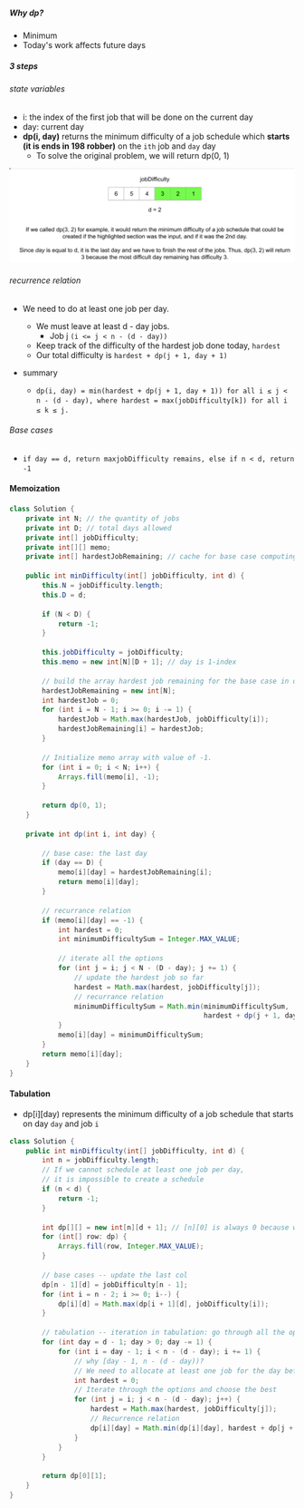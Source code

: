 ##### Why dp?

* Minimum
* Today's work affects future days

##### 3 steps

###### state variables

* i: the index of the first job that will be done on the current day
* day: current day
* **dp(i, day)** returns the minimum difficulty of a job schedule which **starts (it is ends in 198 robber)** on the `ith` job and `day` day
  * To solve the original problem, we will return dp(0, 1)

![image-20220418193845223](../../images/image-20220418193845223.png)

###### recurrence relation

* We need to do at least one job per day.
  * We must leave at least d - day jobs.
    * Job j `(i <= j < n - (d - day))`
  * Keep track of the difficulty of the hardest job done today, `hardest`
  * Our total difficulty is `hardest + dp(j + 1, day + 1)`

* summary
  * `dp(i, day) = min(hardest + dp(j + 1, day + 1)) for all i ≤ j < n - (d - day), where hardest = max(jobDifficulty[k]) for all i ≤ k ≤ j.`

###### Base cases

* `if day == d, return maxjobDifficulty remains, else if n < d, return -1`

#### Memoization

```java
class Solution {
    private int N; // the quantity of jobs
    private int D; // total days allowed
    private int[] jobDifficulty;
    private int[][] memo;
    private int[] hardestJobRemaining; // cache for base case computing
    
    public int minDifficulty(int[] jobDifficulty, int d) {
        this.N = jobDifficulty.length;
        this.D = d;
        
        if (N < D) {
            return -1;
        }
        
        this.jobDifficulty = jobDifficulty;
        this.memo = new int[N][D + 1]; // day is 1-index
        
        // build the array hardest job remaining for the base case in dp
        hardestJobRemaining = new int[N];
        int hardestJob = 0;
        for (int i = N - 1; i >= 0; i -= 1) {
            hardestJob = Math.max(hardestJob, jobDifficulty[i]);
            hardestJobRemaining[i] = hardestJob;
        }
        
        // Initialize memo array with value of -1.
        for (int i = 0; i < N; i++) {
            Arrays.fill(memo[i], -1);
        }
        
        return dp(0, 1);
    }
    
    private int dp(int i, int day) {
        
        // base case: the last day
        if (day == D) {
            memo[i][day] = hardestJobRemaining[i];
            return memo[i][day];
        }
        
        // recurrance relation
        if (memo[i][day] == -1) {
            int hardest = 0;
            int minimumDifficultySum = Integer.MAX_VALUE;
            
            // iterate all the options
            for (int j = i; j < N - (D - day); j += 1) {
                // update the hardest job so far
                hardest = Math.max(hardest, jobDifficulty[j]);
                // recurrance relation
                minimumDifficultySum = Math.min(minimumDifficultySum, 
                                                hardest + dp(j + 1, day + 1));
            }
            memo[i][day] = minimumDifficultySum;
        }
        return memo[i][day];
    }
}
```

#### Tabulation

* dp[i][day) represents the minimum difficulty of a job schedule that starts on day `day` and job `i`

```java
class Solution {
    public int minDifficulty(int[] jobDifficulty, int d) {
        int n = jobDifficulty.length;
        // If we cannot schedule at least one job per day, 
        // it is impossible to create a schedule
        if (n < d) {
            return -1;
        }
        
        int dp[][] = new int[n][d + 1]; // [n][0] is always 0 because we start from day1
        for (int[] row: dp) {
            Arrays.fill(row, Integer.MAX_VALUE);
        }
        
        // base cases -- update the last col
        dp[n - 1][d] = jobDifficulty[n - 1];
        for (int i = n - 2; i >= 0; i--) {
            dp[i][d] = Math.max(dp[i + 1][d], jobDifficulty[i]);
        }
        
        // tabulation -- iteration in tabulation: go through all the options
        for (int day = d - 1; day > 0; day -= 1) {
            for (int i = day - 1; i < n - (d - day); i += 1) {
                // why [day - 1, n - (d - day))?
                // We need to allocate at least one job for the day before(day - 1) and the day after n - (n - day)
                int hardest = 0;
                // Iterate through the options and choose the best
                for (int j = i; j < n - (d - day); j++) {
                    hardest = Math.max(hardest, jobDifficulty[j]);
                    // Recurrence relation
                    dp[i][day] = Math.min(dp[i][day], hardest + dp[j + 1][day + 1]);
                }
            }
        }
        
        return dp[0][1];
    }
}
```

